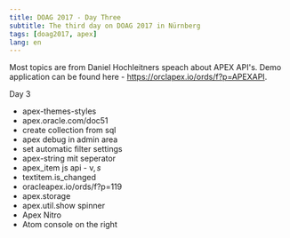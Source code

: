 ```yaml
---
title: DOAG 2017 - Day Three
subtitle: The third day on DOAG 2017 in Nürnberg
tags: [doag2017, apex]
lang: en
---
```


Most topics are from Daniel Hochleitners speach about APEX API's. Demo application can be found here - https://orclapex.io/ords/f?p=APEXAPI.

Day 3
- apex-themes-styles
- apex.oracle.com/doc51
- create collection from sql
- apex debug in admin area
- set automatic filter settings
- apex-string mit seperator
- apex_item js api - v$, s$
- textitem.is_changed
- oracleapex.io/ords/f?p=119
- apex.storage
- apex.util.show spinner
- Apex Nitro
- Atom console on the right

